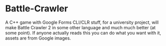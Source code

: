 # Battle-Crawler
A C++ game with Google Forms CLI/CLR stuff, for a university project, will make Battle Crawler 2 in some other language and much much better (at some point). If anyone actually reads this you can do what you want with it, assets are from Google images.
